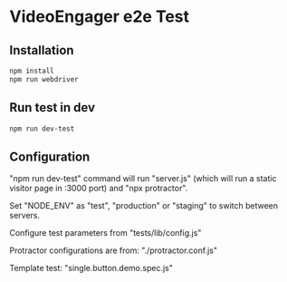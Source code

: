 # VideoEngager e2e Test

## Installation

```bash
npm install
npm run webdriver
```

## Run test in dev

```bash
npm run dev-test     
```

## Configuration

"npm run dev-test" command will run "server.js" (which will run a static visitor page in :3000 port) and "npx protractor".

Set "NODE_ENV" as "test", "production" or "staging" to switch between servers.

Configure test parameters from "tests/lib/config.js"

Protractor configurations are from: "./protractor.conf.js"

Template test: "single.button.demo.spec.js"
